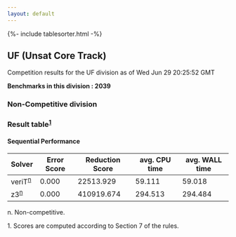 ```yaml
---
layout: default
---
```

{%- include tablesorter.html -%}

##  UF (Unsat Core Track)

Competition results for the UF division as of Wed Jun 29 20:25:52 GMT

**Benchmarks in this division : 2039** 

###  Non-Competitive division 
### Result table<sup><a href="#fn1">1</a></sup>
 




#### Sequential Performance
<table id="sequential" class="result sorted">
<thead>
<tr>
<th class="center">Solver</th>
<th class="center">Error Score</th>
<th class="center">Reduction Score</th>
<th class="center">avg. CPU time </th>
<th class="center">avg. WALL time </th>
</tr>
</thead>
<tr>
<td>veriT<SUP><a href="#fn">n</a></SUP>
</td>
<td class="right">0.000</td>
<td class="right">22513.929</td>
<td class="right">59.111</td>
<td class="right">59.018</td>
</tr>
<tr>
<td>z3<SUP><a href="#fn">n</a></SUP>
</td>
<td class="right">0.000</td>
<td class="right">410919.674</td>
<td class="right">294.513</td>
<td class="right">294.484</td>
</tr>
</table>
<span id="fn"> n. Non-competitive.</span>

<span id="fn1"> 1. Scores are computed according to Section 7 of the rules.</span>


